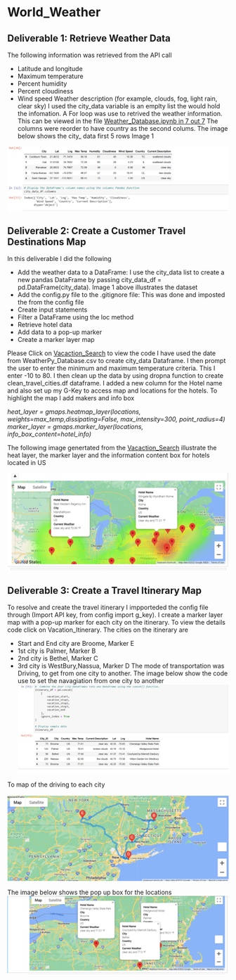 # World_Weather
## Deliverable 1: Retrieve Weather Data
The following information was retrieved from the API call

- Latitude and longitude
- Maximum temperature
- Percent humidity
- Percent cloudiness
- Wind speed
Weather description (for example, clouds, fog, light rain, clear sky) I used the city_data variable is an emplty list the would hold the infomation. A For loop was use to retrived the weather information. This can be viewed in the file [Weather_Database.ipynb in 7 out 7](World_Weather_Analysis/Weather_Database/Weather_Database.ipynb) The columns were reorder to have country as the second colums. The image below shows the city_ data first 5 rows Image 1

![](https://github.com/Judyhm2/World_Weather/blob/main/World_Weather_Analysis/weather_data/Deliverable%201%20cities.png)

## Deliverable 2: Create a Customer Travel Destinations Map
In this deliverable I did the following

- Add the weather data to a DataFrame: I use the city_data list to create a new pandas DataFrame by passing city_data_df = pd.DataFrame(city_data). Image 1 above illustrates the dataset
- Add the config.py file to the .gitignore file: This was done and imposted the from the config file
- Create input statements
- Filter a DataFrame using the loc method
- Retrieve hotel data
- Add data to a pop-up marker
- Create a marker layer map

Please Click on [Vacaction_Search](https://github.com/Judyhm2/World_Weather/blob/main/World_Weather_Analysis/Vacation_Search/Vacation_Search.ipynb) to view the code I have used the date from WeatherPy_Database.csv to create city_data Dataframe. I then prompt the user to enter the minimum and maximum temperature criteria. This I enter -10 to 80. I then clean up the data by using dropna function to create clean_travel_cities.df dataframe. I added a new column for the Hotel name and also set up my G-Key to access map and locations for the hotels. To highlight the map I add makers and info box

*heat_layer = gmaps.heatmap_layer(locations, weights=max_temp,dissipating=False, max_intensity=300, point_radius=4) marker_layer = gmaps.marker_layer(locations, info_box_content=hotel_info)*

The following image genertated from the [Vacaction_Search](https://github.com/Judyhm2/World_Weather/blob/main/World_Weather_Analysis/Vacation_Search/Vacation_Search.ipynb) illustrate the heat layer, the marker layer and the information content box for hotels located in US

![](https://github.com/Judyhm2/World_Weather/blob/main/World_Weather_Analysis/weather_data/Deliverable%202.png)

## Deliverable 3: Create a Travel Itinerary Map
To resolve and create the travel itinerary I impporteded the config file through (Import API key, from config import g_key). I create a marker layer map with a pop-up marker for each city on the itinerary. To view the details code click on Vacation_Itinerary. The cities on the itinerary are

- Start and End city are Broome, Marker E
- 1st city is Palmer, Marker B
- 2nd city is Bethel, Marker C
- 3rd city is WestBury,Nassua, Marker D
The mode of transportation was Driving, to get from one city to another. The image below show the code use to set the navagiation from one city to another
![](https://github.com/Judyhm2/World_Weather/blob/main/World_Weather_Analysis/weather_data/Deliverable%203b.png)

To map of the driving to each city 

![](https://github.com/Judyhm2/World_Weather/blob/main/World_Weather_Analysis/weather_data/Deliverable%203.png)

The image below shows the pop up box for the locations
![](https://github.com/Judyhm2/World_Weather/blob/main/World_Weather_Analysis/weather_data/Deliverable%203c.png)
